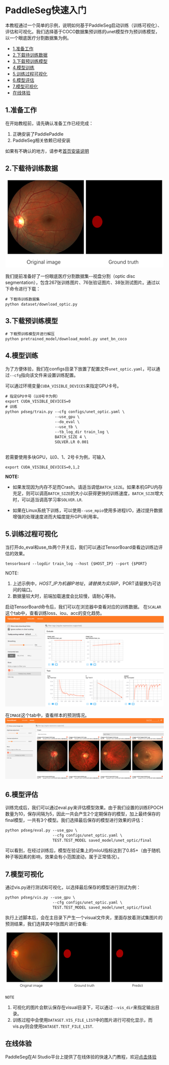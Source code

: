 # PaddleSeg快速入门

本教程通过一个简单的示例，说明如何基于PaddleSeg启动训练（训练可视化）、评估和可视化。我们选择基于COCO数据集预训练的unet模型作为预训练模型，以一个眼底医疗分割数据集为例。

- [1.准备工作](#1准备工作)
- [2.下载待训练数据](#2下载待训练数据)
- [3.下载预训练模型](#3下载预训练模型) 
- [4.模型训练](#4模型训练)
- [5.训练过程可视化](#5训练过程可视化)
- [6.模型评估](#6模型评估)
- [7.模型可视化](#7模型可视化)
- [在线体验](#在线体验)


## 1.准备工作
在开始教程前，请先确认准备工作已经完成：
1. 正确安装了PaddlePaddle
2. PaddleSeg相关依赖已经安装

如果有不确认的地方，请参考[首页安装说明](../README.md#安装)

## 2.下载待训练数据

![](../turtorial/imgs/optic.png)

我们提前准备好了一份眼底医疗分割数据集--视盘分割（optic disc segmentation），包含267张训练图片、76张验证图片、38张测试图片。通过以下命令进行下载：

```shell
# 下载待训练数据集
python dataset/download_optic.py
```

## 3.下载预训练模型
```shell
# 下载预训练模型并进行解压
python pretrained_model/download_model.py unet_bn_coco
```

## 4.模型训练

为了方便体验，我们在configs目录下放置了配置文件`unet_optic.yaml`，可以通过`--cfg`指向该文件来设置训练配置。

可以通过环境变量`CUDA_VISIBLE_DEVICES`来指定GPU卡号。

```
# 指定GPU卡号（以0号卡为例）
export CUDA_VISIBLE_DEVICES=0
# 训练
python pdseg/train.py --cfg configs/unet_optic.yaml \
                      --use_gpu \
                      --do_eval \
                      --use_tb \
                      --tb_log_dir train_log \
                      BATCH_SIZE 4 \
                      SOLVER.LR 0.001
                      
```
若需要使用多块GPU，以0、1、2号卡为例，可输入
```
export CUDA_VISIBLE_DEVICES=0,1,2
```


**NOTE:**

* 如果发现因为内存不足而Crash。请适当调低`BATCH_SIZE`。如果本机GPU内存充足，则可以调高`BATCH_SIZE`的大小以获得更快的训练速度，`BATCH_SIZE`增大时，可以适当调高学习率`SOLVER.LR`.

* 如果在Linux系统下训练，可以使用`--use_mpio`使用多进程I/O，通过提升数据增强的处理速度进而大幅度提升GPU利用率。


## 5.训练过程可视化

当打开do_eval和use_tb两个开关后，我们可以通过TensorBoard查看边训练边评估的效果。

```shell
tensorboard --logdir train_log --host {$HOST_IP} --port {$PORT}
```

NOTE:
1. 上述示例中，$HOST\_IP为机器IP地址，请替换为实际IP，$PORT请替换为可访问的端口。
2. 数据量较大时，前端加载速度会比较慢，请耐心等待。

启动TensorBoard命令后，我们可以在浏览器中查看对应的训练数据。
在`SCALAR`这个tab中，查看训练loss、iou、acc的变化趋势。
![](./imgs/tensorboard_scalar.JPG)

在`IMAGE`这个tab中，查看样本的预测情况。
![](./imgs/tensorboard_image.JPG)

## 6.模型评估
训练完成后，我们可以通过eval.py来评估模型效果。由于我们设置的训练EPOCH数量为10，保存间隔为5，因此一共会产生2个定期保存的模型，加上最终保存的final模型，一共有3个模型。我们选择最后保存的模型进行效果的评估：

```shell
python pdseg/eval.py --use_gpu \
                     --cfg configs/unet_optic.yaml \
                     TEST.TEST_MODEL saved_model/unet_optic/final
```

可以看到，在经过训练后，模型在验证集上的mIoU指标达到了0.85+（由于随机种子等因素的影响，效果会有小范围波动，属于正常情况）。

## 7.模型可视化
通过vis.py进行测试和可视化，以选择最后保存的模型进行测试为例：
```shell
python pdseg/vis.py --use_gpu \
                     --cfg configs/unet_optic.yaml \
                     TEST.TEST_MODEL saved_model/unet_optic/final
```
执行上述脚本后，会在主目录下产生一个visual文件夹，里面存放着测试集图片的预测结果，我们选择其中1张图片进行查看:

![](./imgs/usage_vis_demo.jpg)

`NOTE`
1. 可视化的图片会默认保存在visual目录下，可以通过`--vis_dir`来指定输出目录。
2. 训练过程中会使用`DATASET.VIS_FILE_LIST`中的图片进行可视化显示，而vis.py则会使用`DATASET.TEST_FILE_LIST`.

## 在线体验

PaddleSeg在AI Studio平台上提供了在线体验的快速入门教程，欢迎[点击体验](https://aistudio.baidu.com/aistudio/projectdetail/100798)
